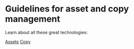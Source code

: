 # Guidelines for asset and copy management

Learn about all these great technologies:

[Assets](./assets/index.md)
[Copy](./copy/index.md)